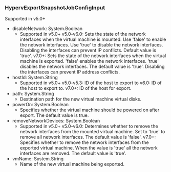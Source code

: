 ### HypervExportSnapshotJobConfigInput
Supported in v5.0+

- disableNetwork: System.Boolean
  - Supported in v5.0+
      v5.0-v6.0: Sets the state of the network interfaces when the virtual machine is mounted. Use 'false' to enable the network interfaces. Use 'true' to disable the network interfaces. Disabling the interfaces can prevent IP conflicts. Default value is 'true'.
      v7.0+: Sets the state of the network interfaces when the virtual machine is exported. 'false' enables the network interfaces. 'true' disables the network interfaces. The default value is 'true'. Disabling the interfaces can prevent IP address conflicts.
- hostId: System.String
  - Supported in v5.0+
      v5.0-v5.3: ID of the host to export to
      v6.0: ID of the host to export to.
      v7.0+: ID of the host for export.
- path: System.String
  - Destination path for the new virtual machine virtual disks.
- powerOn: System.Boolean
  - Specifies whether the virtual machine should be powered on after export. The default value is true.
- removeNetworkDevices: System.Boolean
  - Supported in v5.0+
      v5.0-v6.0: Determines whether to remove the network interfaces from the mounted virtual machine. Set to 'true' to remove all network interfaces. The default value is 'false'.
      v7.0+: Specifies whether to remove the network interfaces from the exported virtual machine. When the value is 'true' all the network interfaces are removed. The default value is 'true'.
- vmName: System.String
  - Name of the new virtual machine being exported.

